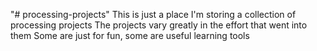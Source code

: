 "# processing-projects" 
This is just a place I'm storing a collection of processing projects
The projects vary greatly in the effort that went into them
Some are just for fun, some are useful learning tools
